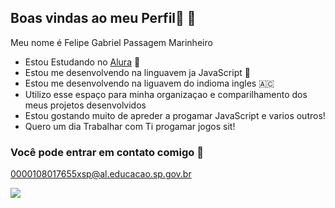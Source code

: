 ## Boas vindas ao meu Perfil👋 💌

Meu nome é Felipe Gabriel Passagem Marinheiro

- Estou Estudando no [Alura](https://www.alura.com.br) 🏫
- Estou me desenvolvendo na linguavem ja JavaScript 📜
- Estou me desenvolvendo na liguavem do indioma ingles 🇦🇨
- Utilizo esse espaço para minha organizaçao e comparilhamento dos meus projetos desenvolvidos
- Estou gostando muito de apreder a progamar JavaScript e varios outros!
- Quero um dia Trabalhar com Ti progamar jogos sit!

### Você pode entrar em contato comigo 📧

0000108017655xsp@al.educacao.sp.gov.br

![](
https://media1.tenor.com/m/Cwp3kQ1T_woAAAAC/nanatsu-no-taizai-seven-deadly-sins.gif)
